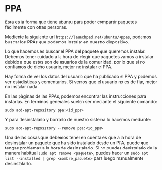 # PPA

Esta es la forma que tiene ubuntu para poder compartir paquetes fácilmente con otras personas.

Mediente la siguiente url `https://launchpad.net/ubuntu/+ppas`, podemos buscar los PPAs que podemos instalar en nuestro dispositivo.

Lo que hacemos es buscar el PPA del paquete que queremos instalar. Debemos tener cuidado a la hora de elegir que paquetes vamos a instalar debido a que estos son de usuarios de la comunidad, por lo que si no confiamos de dicho usuario, mejor no instalar el PPA.

Hay forma de ver los datos del usuario que ha publicado el PPA y podemos ver estadisticas y comentarios. Si vemos que el usuario no es de fiar, mejor no instalar nada.

En las pàginas de las PPAs, podemos encontrar las instrucciones para instarlas. En terminos generales suelen ser mediante el siguiente comando:

`sudo add-apt-repository ppa:<id_ppa>`

Y para desinstalarlo y borrarlo de nuestro sistema lo hacemos mediante:

`sudo add-apt-repository --remove ppa:<id_ppa>`

Una de las cosas que debemos tener en cuenta es que a la hora de desinstalar un paquete que ha sido instalado desde un PPA, puede que tengas problemas a la hora de desinstalarlo. Si no puedes desistalarlo de la manera habitual `sudo apt remove <paquete>`, puedes hacer un `sudo apt list --installed | grep <nombre_paquete>` para luego manualmente desinstalarlo.

